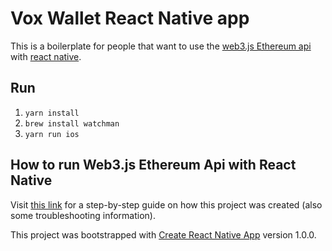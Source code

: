 # Vox Wallet React Native app


This is a boilerplate for people that want to use the [web3.js Ethereum api](https://github.com/ethereum/web3.js/) with [react native](https://facebook.github.io/react-native/).

## Run


1. `yarn install`
2. `brew install watchman`
3. `yarn run ios`

## How to run Web3.js Ethereum Api with React Native

Visit [this link](https://gist.github.com/dougbacelar/29e60920d8fa1982535247563eb63766) for a step-by-step guide on how this project was created (also some troubleshooting information).

This project was bootstrapped with [Create React Native App](https://github.com/react-community/create-react-native-app) version 1.0.0.
